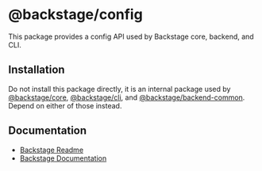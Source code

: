 # @backstage/config

This package provides a config API used by Backstage core, backend, and CLI.

## Installation

Do not install this package directly, it is an internal package used by [@backstage/core](https://www.npmjs.com/package/@backstage/core), [@backstage/cli](https://www.npmjs.com/package/@backstage/cli), and [@backstage/backend-common](https://www.npmjs.com/package/@backstage/backend-common). Depend on either of those instead.

## Documentation

- [Backstage Readme](https://github.com/spotify/backstage/blob/master/README.md)
- [Backstage Documentation](https://github.com/spotify/backstage/blob/master/docs/README.md)
